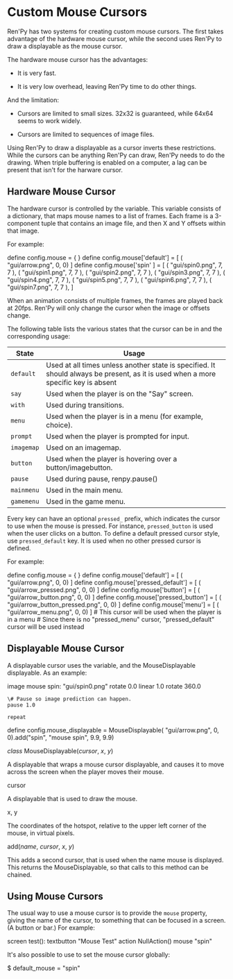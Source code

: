 # Custom Mouse Cursors

Ren'Py has two systems for creating custom mouse cursors. The first takes advantage of the hardware mouse cursor, while the second uses Ren'Py to draw a displayable as the mouse cursor.

The hardware mouse cursor has the advantages:

*   It is very fast.
    
*   It is very low overhead, leaving Ren'Py time to do other things.
    

And the limitation:

*   Cursors are limited to small sizes. 32x32 is guaranteed, while 64x64 seems to work widely.
    
*   Cursors are limited to sequences of image files.
    

Using Ren'Py to draw a displayable as a cursor inverts these restrictions. While the cursors can be anything Ren'Py can draw, Ren'Py needs to do the drawing. When triple buffering is enabled on a computer, a lag can be present that isn't for the harware cursor.

## Hardware Mouse Cursor

The hardware cursor is controlled by the  variable. This variable consists of a dictionary, that maps mouse names to a list of frames. Each frame is a 3-component tuple that contains an image file, and then X and Y offsets within that image.

For example:

define config.mouse \= { }
define config.mouse\['default'\] \= \[ ( "gui/arrow.png", 0, 0) \]
define config.mouse\['spin' \] \= \[
    ( "gui/spin0.png", 7, 7 ),
    ( "gui/spin1.png", 7, 7 ),
    ( "gui/spin2.png", 7, 7 ),
    ( "gui/spin3.png", 7, 7 ),
    ( "gui/spin4.png", 7, 7 ),
    ( "gui/spin5.png", 7, 7 ),
    ( "gui/spin6.png", 7, 7 ),
    ( "gui/spin7.png", 7, 7 ),
\]

When an animation consists of multiple frames, the frames are played back at 20fps. Ren'Py will only change the cursor when the image or offsets change.

The following table lists the various states that the cursor can be in and the corresponding usage:

| State | Usage |
| --- | --- |
| `default` | Used at all times unless another state is specified. It should always be present, as it is used when a more specific key is absent |
| `say` | Used when the player is on the "Say" screen. |
| `with` | Used during transitions. |
| `menu` | Used when the player is in a menu (for example, choice). |
| `prompt` | Used when the player is prompted for input. |
| `imagemap` | Used on an imagemap. |
| `button` | Used when the player is hovering over a button/imagebutton. |
| `pause` | Used during pause, renpy.pause() |
| `mainmenu` | Used in the main menu. |
| `gamemenu` | Used in the game menu. |

Every key can have an optional `pressed_` prefix, which indicates the cursor to use when the mouse is pressed. For instance, `pressed_button` is used when the user clicks on a button. To define a default pressed cursor style, use `pressed_default` key. It is used when no other pressed cursor is defined.

For example:

define config.mouse \= { }
define config.mouse\['default'\] \= \[ ( "gui/arrow.png", 0, 0) \]
define config.mouse\['pressed\_default'\] \= \[ ( "gui/arrow\_pressed.png", 0, 0) \]
define config.mouse\['button'\] \= \[ ( "gui/arrow\_button.png", 0, 0) \]
define config.mouse\['pressed\_button'\] \= \[ ( "gui/arrow\_button\_pressed.png", 0, 0) \]
define config.mouse\['menu'\] \= \[ ( "gui/arrow\_menu.png", 0, 0) \] \# This cursor will be used when the player is in a menu
\# Since there is no "pressed\_menu" cursor, "pressed\_default" cursor will be used instead

## Displayable Mouse Cursor

A displayable cursor uses the  variable, and the MouseDisplayable displayable. As an example:

image mouse spin:
    "gui/spin0.png"
    rotate 0.0
    linear 1.0 rotate 360.0

    \# Pause so image prediction can happen.
    pause 1.0

    repeat

define config.mouse\_displayable \= MouseDisplayable(
    "gui/arrow.png", 0, 0).add("spin", "mouse spin", 9.9, 9.9)

_class_ MouseDisplayable(_cursor_, _x_, _y_)

A displayable that wraps a mouse cursor displayable, and causes it to move across the screen when the player moves their mouse.

cursor

A displayable that is used to draw the mouse.

x, y

The coordinates of the hotspot, relative to the upper left corner of the mouse, in virtual pixels.

add(_name_, _cursor_, _x_, _y_)

This adds a second cursor, that is used when the name mouse is displayed. This returns the MouseDisplayable, so that calls to this method can be chained.

## Using Mouse Cursors

The usual way to use a mouse cursor is to provide the `mouse` property, giving the name of the cursor, to something that can be focused in a screen. (A button or bar.) For example:

screen test():
    textbutton "Mouse Test" action NullAction() mouse "spin"

It's also possible to use  to set the mouse cursor globally:

$ default\_mouse \= "spin"

